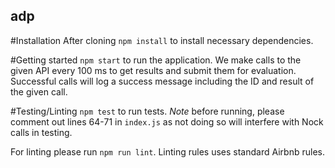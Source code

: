 ## adp

#Installation
After cloning `npm install` to install necessary dependencies.

#Getting started
`npm start` to run the application. We make calls to the given API every 100 ms to get results and submit them for evaluation. Successful calls will log a success message including the ID and result of the given call.

#Testing/Linting
`npm test` to run tests. *Note* before running, please comment out lines 64-71 in `index.js` as not doing so will interfere with Nock calls in testing.

For linting please run `npm run lint`. Linting rules uses standard Airbnb rules.
